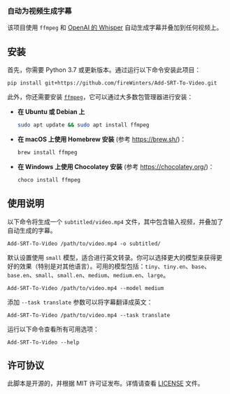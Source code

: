 <!--
 * @Author: Diana Tang
 * @Date: 2024-10-17 20:31:30
 * @LastEditors: Diana Tang
 * @Description: some description
 * @FilePath: /Add-SRT-To-Video/README-cn.md
-->
### 自动为视频生成字幕

该项目使用 `ffmpeg` 和 [OpenAI 的 Whisper](https://openai.com/blog/whisper) 自动生成字幕并叠加到任何视频上。

## 安装

首先，你需要 Python 3.7 或更新版本。通过运行以下命令安装此项目：

```
pip install git+https://github.com/fireWinters/Add-SRT-To-Video.git
```

此外，你还需要安装 [`ffmpeg`](https://ffmpeg.org/)，它可以通过大多数包管理器进行安装：

- **在 Ubuntu 或 Debian 上**

  ```bash
  sudo apt update && sudo apt install ffmpeg
  ```

- **在 macOS 上使用 Homebrew 安装** (参考 https://brew.sh/)：

  ```bash
  brew install ffmpeg
  ```

- **在 Windows 上使用 Chocolatey 安装** (参考 https://chocolatey.org/)：

  ```bash
  choco install ffmpeg
  ```

## 使用说明

以下命令将生成一个 `subtitled/video.mp4` 文件，其中包含输入视频，并叠加了自动生成的字幕。

```
Add-SRT-To-Video /path/to/video.mp4 -o subtitled/
```

默认设置使用 `small` 模型，适合进行英文转录。你可以选择更大的模型来获得更好的效果（特别是对其他语言）。可用的模型包括：`tiny`、`tiny.en`、`base`、`base.en`、`small`、`small.en`、`medium`、`medium.en`、`large`。

```
Add-SRT-To-Video /path/to/video.mp4 --model medium
```

添加 `--task translate` 参数可以将字幕翻译成英文：

```
Add-SRT-To-Video /path/to/video.mp4 --task translate
```

运行以下命令查看所有可用选项：

```
Add-SRT-To-Video --help
```

## 许可协议

此脚本是开源的，并根据 MIT 许可证发布。详情请查看 [LICENSE](LICENSE) 文件。